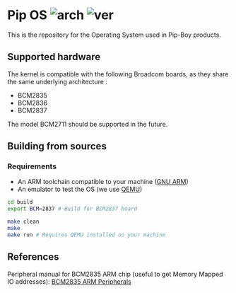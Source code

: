 
# Pip OS ![arch](https://img.shields.io/badge/Architecture-ARMv7--A-blue) ![ver](https://img.shields.io/badge/Version-0.0.1.0-green)

This is the repository for the Operating System used in Pip-Boy products.

## Supported hardware

The kernel is compatible with the following Broadcom boards, as they share the same underlying architecture :

- BCM2835
- BCM2836
- BCM2837

The model BCM2711 should be supported in the future.

## Building from sources

### Requirements 

- An ARM toolchain compatible to your machine ([GNU ARM](https://developer.arm.com/tools-and-software/open-source-software/developer-tools/gnu-toolchain/gnu-rm/downloads))
- An emulator to test the OS (we use [QEMU](https://www.qemu.org/download/))

```sh
cd build 
export BCM=2837 # Build for BCM2837 board

make clean
make
make run # Requires QEMU installed on your machine
```

## References

Peripheral manual for BCM2835 ARM chip (useful to get Memory Mapped IO addresses):
[BCM2835 ARM Peripherals](https://www.raspberrypi.org/app/uploads/2012/02/BCM2835-ARM-Peripherals.pdf)
